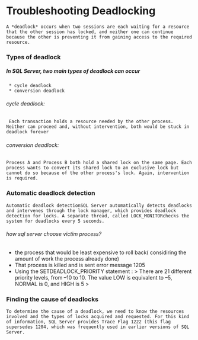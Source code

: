 # Troubleshooting Deadlocking
    A *deadlock* occurs when two sessions are each waiting for a resource that the other session has locked, and neither one can continue because the other is preventing it from gaining access to the required resource.
### Types of deadlock
   #####   In SQL Server, two main types of deadlock can occur    
     * cycle deadlock 
     * conversion deadlock

   ###### cycle deadlock: 
>
     Each transaction holds a resource needed by the other process. Neither can proceed and, without intervention, both would be stuck in deadlock forever
>
 ###### conversion deadlock: 
>
    Process A and Process B both hold a shared lock on the same page. Each process wants to convert its shared lock to an exclusive lock but cannot do so because of the other process's lock. Again, intervention is required.
>

### Automatic deadlock detection
    Automatic deadlock detectionSQL Server automatically detects deadlocks and intervenes through the lock manager, which provides deadlock detection for locks. A separate thread, called LOCK_MONITORchecks the system for deadlocks every 5 seconds.

###### how sql server choose victim process?
>
*   the process that would be least expensive to roll back( considiring the amount of work the process  already done)
*   That process is killed and is sent error message 1205
*    Using the SETDEADLOCK_PRIORITY statement : 
    >
        There are 21 different priority levels, from –10 to 10. The value LOW is equivalent to –5, NORMAL is 0, and HIGH is 5
    >
>

### Finding the cause of deadlocks
    To determine the cause of a deadlock, we need to know the resources involved and the types of locks acquired and requested. For this kind of information, SQL Server provides Trace Flag 1222 (this flag supersedes 1204, which was frequently used in earlier versions of SQL Server.

